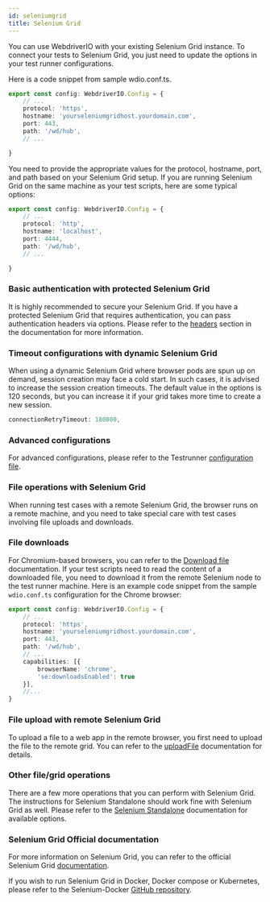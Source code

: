 ```yaml
---
id: seleniumgrid
title: Selenium Grid
---
```


You can use WebdriverIO with your existing Selenium Grid instance. To connect your tests to Selenium Grid, you just need to update the options in your test runner configurations.

Here is a code snippet from sample wdio.conf.ts.

```ts title=wdio.conf.ts
export const config: WebdriverIO.Config = {
    // ...
    protocol: 'https',
    hostname: 'yourseleniumgridhost.yourdomain.com',
    port: 443,
    path: '/wd/hub',
    // ...

}
```

You need to provide the appropriate values for the protocol, hostname, port, and path based on your Selenium Grid setup.
If you are running Selenium Grid on the same machine as your test scripts, here are some typical options:

```ts title=wdio.conf.ts
export const config: WebdriverIO.Config = {
    // ...
    protocol: 'http',
    hostname: 'localhost',
    port: 4444,
    path: '/wd/hub',
    // ...

}
```

### Basic authentication with protected Selenium Grid

It is highly recommended to secure your Selenium Grid. If you have a protected Selenium Grid that requires authentication, you can pass authentication headers via options.
Please refer to the [headers](https://webdriver.io/docs/configuration/#headers) section in the documentation for more information.

### Timeout configurations with dynamic Selenium Grid

When using a dynamic Selenium Grid where browser pods are spun up on demand, session creation may face a cold start. In such cases, it is advised to increase the session creation timeouts. The default value in the options is 120 seconds, but you can increase it if your grid takes more time to create a new session.

```ts
connectionRetryTimeout: 180000,
```

### Advanced configurations

For advanced configurations, please refer to the Testrunner [configuration file](https://webdriver.io/docs/configurationfile).

### File operations with Selenium Grid

When running test cases with a remote Selenium Grid, the browser runs on a remote machine, and you need to take special care with test cases involving file uploads and downloads.

### File downloads

For Chromium-based browsers, you can refer to the [Download file](https://webdriver.io/docs/api/browser/downloadFile) documentation. If your test scripts need to read the content of a downloaded file, you need to download it from the remote Selenium node to the test runner machine. Here is an example code snippet from the sample `wdio.conf.ts` configuration for the Chrome browser:

```ts title=wdio.conf.ts
export const config: WebdriverIO.Config = {
    // ...
    protocol: 'https',
    hostname: 'yourseleniumgridhost.yourdomain.com',
    port: 443,
    path: '/wd/hub',
    // ...
    capabilities: [{
        browserName: 'chrome',
        'se:downloadsEnabled': true
    }],
    //...
}
```

### File upload with remote Selenium Grid

To upload a file to a web app in the remote browser, you first need to upload the file to the remote grid. You can refer to the [uploadFile](https://webdriver.io/docs/api/browser/uploadFile) documentation for details.

### Other file/grid operations

There are a few more operations that you can perform with Selenium Grid. The instructions for Selenium Standalone should work fine with Selenium Grid as well. Please refer to the [Selenium Standalone](https://webdriver.io/docs/api/selenium/) documentation for available options.

### Selenium Grid Official documentation

For more information on Selenium Grid, you can refer to the official Selenium Grid [documentation](https://www.selenium.dev/documentation/grid/).

If you wish to run Selenium Grid in Docker, Docker compose or Kubernetes, please refer to the Selenium-Docker [GitHub repository](https://github.com/SeleniumHQ/docker-selenium).
